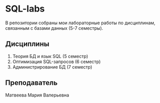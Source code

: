 # SQL-labs

В репозитории собраны мои лабораторные работы по дисциплинам, связанным с базами данных (5-7 семестры).

## Дисциплины
1. Теория БД и язык SQL (5 семестр)
2. Оптимизация SQL-запросов (6 семестр)
3. Администрирование БД (7 семестр)

## Преподаватель
Матвеева Мария Валерьевна

